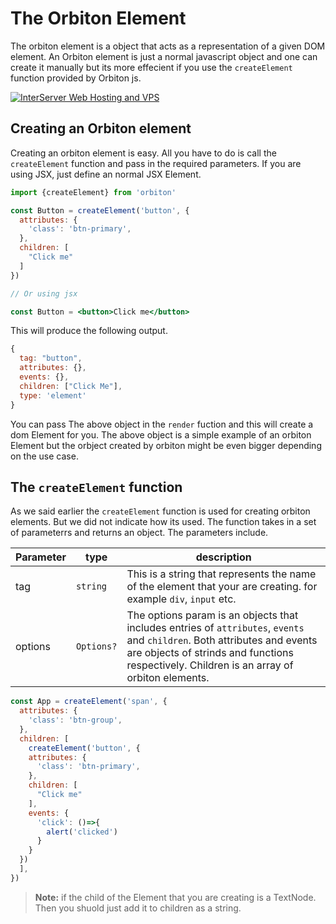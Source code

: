 
# The Orbiton Element

The orbiton element is a object that acts as a representation of a given DOM element. An Orbiton element is just a normal javascript object and one can create it manually but its more effecient if you use the `createElement` function provided by Orbiton js.

<a href="https://www.interserver.net/r/656116"><img src="https://www.interserver.net/logos/WH_728x90.gif.gif" alt="InterServer Web Hosting and VPS"></a>

## Creating an Orbiton element

Creating an orbiton element is easy. All you have to do is call the `createElement` function and pass in the required parameters. If you are using JSX, just define an normal JSX Element.

```jsx
import {createElement} from 'orbiton'

const Button = createElement('button', {
  attributes: {
    'class': 'btn-primary',
  },
  children: [
    "Click me"
  ]
})

// Or using jsx

const Button = <button>Click me</button>
```

This will produce the following output.

```js
{
  tag: "button",
  attributes: {},
  events: {},
  children: ["Click Me"],
  type: 'element'
}
```

You can pass The above object in the `render` fuction and this will create a dom Element for you. The above object is a simple example of an orbiton Element but the orbject created by orbiton might be even bigger depending on the use case.

## The `createElement` function

As we said earlier the `createElement` function is used for creating orbiton elements. But we did not indicate how its used.
The function takes in a set of parameterrs and returns an object. The parameters include.

| Parameter | type       | description                                                                                                                                                                                                             |
| --------- | ---------- | ----------------------------------------------------------------------------------------------------------------------------------------------------------------------------------------------------------------------- |
| tag       | `string`   | This is a string that represents the name of the element that your are creating. for example `div`, `input` etc.                                                                                                        |
| options   | `Options?` | The options param is an objects that includes entries of `attributes`, `events` and `children`. Both attributes and events are objects of strinds and functions respectively. Children is an array of orbiton elements. |

```js
const App = createElement('span', {
  attributes: {
    'class': 'btn-group',
  },
  children: [
    createElement('button', {
    attributes: {
      'class': 'btn-primary',
    },
    children: [
      "Click me"
    ],
    events: {
      'click': ()=>{
        alert('clicked')
      }
    }
  })
  ],
})
```

> **Note:** if the child of the Element that you are creating is a TextNode. Then you shuold just add it to children as a string.
